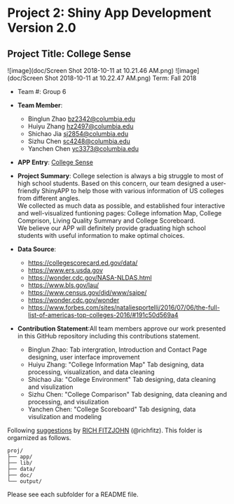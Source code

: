 # Project 2: Shiny App Development Version 2.0

## Project Title: College Sense

![image](doc/Screen Shot 2018-10-11 at 10.21.46 AM.png)
![image](doc/Screen Shot 2018-10-11 at 10.22.47 AM.png)
Term: Fall 2018

+ Team #: Group 6
+ **Team Member**: 
	+ Binglun Zhao bz2342@columbia.edu
	+ Huiyu Zhang  hz2497@columbia.edu
	+ Shichao Jia  sj2854@columbia.edu
	+ Sizhu Chen   sc4248@columbia.edu
	+ Yanchen Chen yc3373@columbia.edu
	
+ **APP Entry**:  [College Sense](https://bz2342.shinyapps.io/fall2018-sec1-proj2-grp6/)

+ **Project Summary**: 
College selection is always a big struggle to most of high school students. Based on this concern, our team designed a user-friendly ShinyAPP to help those with various information of US colleges from different angles. <br/>
We collected as much data as possible, and established four interactive and well-visualized funtioning pages: College infomation Map, College Comprison, Living Quality Summary and College Scoreboard.<br/>
We believe our APP will definitely provide graduating high school students with useful information to make optimal choices.


+ **Data Source**:
   - https://collegescorecard.ed.gov/data/
   - https://www.ers.usda.gov
   - https://wonder.cdc.gov/NASA-NLDAS.html
   - https://www.bls.gov/lau/
   - https://www.census.gov/did/www/saipe/
   - https://wonder.cdc.gov/wonder
   - https://www.forbes.com/sites/nataliesportelli/2016/07/06/the-full-list-of-americas-top-colleges-2016/#191c50d569a4

+ **Contribution Statement**:All team members approve our work presented in this GitHub repository including this contributions statement.
   + Binglun Zhao: Tab intergration, Introduction and Contact Page designing, user interface improvement
   + Huiyu Zhang: "College Information Map" Tab designing, data processing, visualization, and data cleaning 
   + Shichao Jia: "College Environment" Tab designing, data cleaning and visulization
   + Sizhu Chen: "College Comparison" Tab designing, data cleaning and processing, and visulization  
   + Yanchen Chen: "College Scoreboard" Tab designing, data visulization and modeling

Following [suggestions](http://nicercode.github.io/blog/2013-04-05-projects/) by [RICH FITZJOHN](http://nicercode.github.io/about/#Team) (@richfitz). This folder is orgarnized as follows.

```
proj/
├── app/
├── lib/
├── data/
├── doc/
└── output/
```

Please see each subfolder for a README file.


